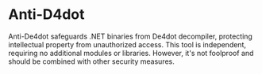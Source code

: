 # Anti-D4dot
Anti-De4dot safeguards .NET binaries from De4dot decompiler, protecting intellectual property from unauthorized access. This tool is independent, requiring no additional modules or libraries. However, it's not foolproof and should be combined with other security measures.
